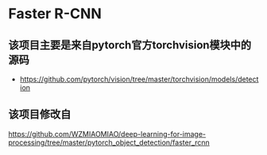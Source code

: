 # Faster R-CNN

## 该项目主要是来自pytorch官方torchvision模块中的源码
* https://github.com/pytorch/vision/tree/master/torchvision/models/detection

## 该项目修改自
https://github.com/WZMIAOMIAO/deep-learning-for-image-processing/tree/master/pytorch_object_detection/faster_rcnn

